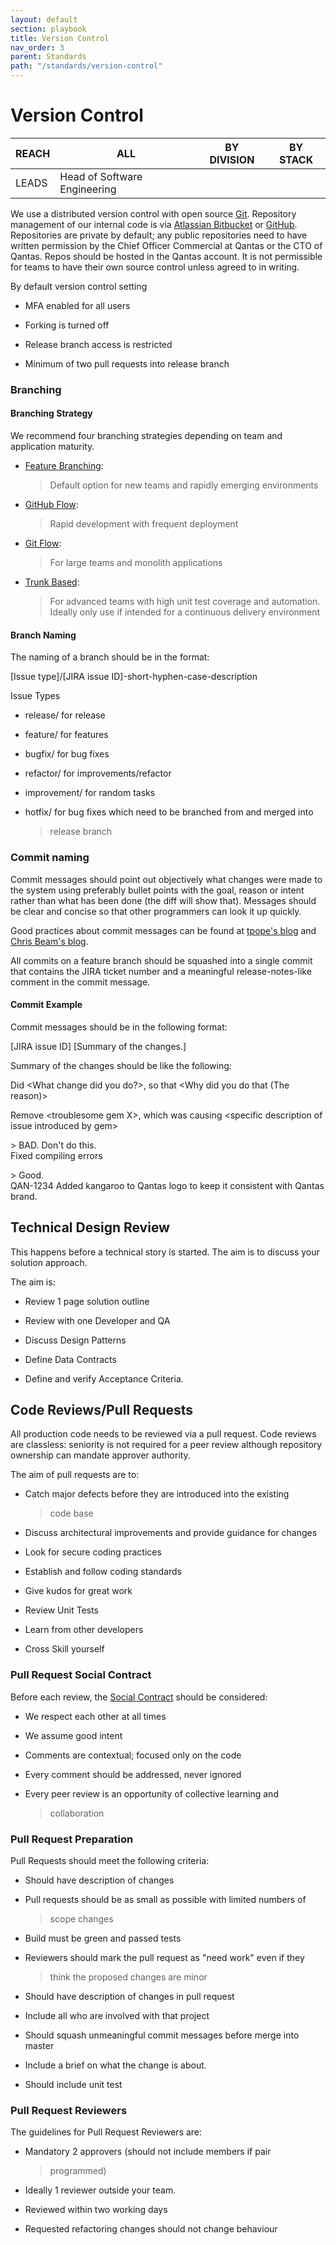 ```yaml
---
layout: default
section: playbook
title: Version Control
nav_order: 3
parent: Standards
path: "/standards/version-control"
---
```


# Version Control

| REACH | ALL                          | BY DIVISION | BY STACK |
| ----- | ---------------------------- | ----------- | -------- |
| LEADS | Head of Software Engineering |             |          |

We use a distributed version control with open source
[Git](https://git-scm.com/). Repository management of our
internal code is via [Atlassian
Bitbucket](https://www.atlassian.com/software/bitbucket) or
[GitHub](http://github.com/). Repositories are private by
default; any public repositories need to have written permission by the
Chief Officer Commercial at Qantas or the CTO of Qantas. Repos should
be hosted in the Qantas account. It is not permissible for teams to
have their own source control unless agreed to in writing.

By default version control setting

- MFA enabled for all users

- Forking is turned off

- Release branch access is restricted

- Minimum of two pull requests into release branch

### Branching

#### Branching Strategy

We recommend four branching strategies depending on team and application
maturity.

- [Feature Branching](https://www.atlassian.com/git/tutorials/comparing-workflows/feature-branch-workflow):

  > Default option for new teams and rapidly emerging environments

- [GitHub Flow](https://guides.github.com/introduction/flow/):

  > Rapid development with frequent deployment

- [Git Flow](https://nvie.com/posts/a-successful-git-branching-model/):

  > For large teams and monolith applications

- [Trunk Based](https://trunkbaseddevelopment.com/):
  > For advanced teams with high unit test coverage and automation.
  > Ideally only use if intended for a continuous delivery environment

#### Branch Naming

The naming of a branch should be in the format:

\[Issue type\]/\[JIRA issue ID\]-short-hyphen-case-description

Issue Types

- release/ for release

- feature/ for features

- bugfix/ for bug fixes

- refactor/ for improvements/refactor

- improvement/ for random tasks

- hotfix/ for bug fixes which need to be branched from and merged into
  > release branch

### Commit naming

Commit messages should point out objectively what changes were made to
the system using preferably bullet points with the goal, reason or
intent rather than what has been done (the diff will show that).
Messages should be clear and concise so that other programmers can look
it up quickly.

Good practices about commit messages can be found at [tpope\'s
blog](http://tbaggery.com/2008/04/19/a-note-about-git-commit-messages.html)
and [Chris Beam's
blog](https://chris.beams.io/posts/git-commit/).

All commits on a feature branch should be squashed into a single commit
that contains the JIRA ticket number and a meaningful release-notes-like
comment in the commit message.

#### Commit Example

Commit messages should be in the following format:

\[JIRA issue ID\] \[Summary of the changes.\]

Summary of the changes should be like the following:

Did \<What change did you do?\>, so that \<Why did you do that (The
reason)\>

Remove \<troublesome gem X\>, which was causing \<specific description
of issue introduced by gem\>

\> BAD. Don\'t do this.\
Fixed compiling errors

\> Good.\
QAN-1234 Added kangaroo to Qantas logo to keep it consistent with Qantas
brand.

## Technical Design Review

This happens before a technical story is started. The aim is to discuss
your solution approach.

The aim is:

- Review 1 page solution outline

- Review with one Developer and QA

- Discuss Design Patterns

- Define Data Contracts

- Define and verify Acceptance Criteria.

## Code Reviews/Pull Requests

All production code needs to be reviewed via a pull request. Code
reviews are classless: seniority is not required for a peer review
although repository ownership can mandate approver authority.

The aim of pull requests are to:

- Catch major defects before they are introduced into the existing

  > code base

- Discuss architectural improvements and provide guidance for changes

- Look for secure coding practices

- Establish and follow coding standards

- Give kudos for great work

- Review Unit Tests

- Learn from other developers

- Cross Skill yourself

### Pull Request Social Contract

Before each review, the [Social
Contract](https://www.google.com/url?sa=t&rct=j&q=&esrc=s&source=web&cd=3&cad=rja&uact=8&ved=2ahUKEwjk6-yugKjdAhVUdt4KHbVABvsQFjACegQIBRAK&url=https%3A%2F%2Fen.wikipedia.org%2Fwiki%2FSocial_contract&usg=AOvVaw00zAPlb_lk_T-jSFCMPe8L)
should be considered:

- We respect each other at all times

- We assume good intent

- Comments are contextual; focused only on the code

- Every comment should be addressed, never ignored

- Every peer review is an opportunity of collective learning and
  > collaboration

### Pull Request Preparation

Pull Requests should meet the following criteria:

- Should have description of changes

- Pull requests should be as small as possible with limited numbers of

  > scope changes

- Build must be green and passed tests

- Reviewers should mark the pull request as "need work" even if they

  > think the proposed changes are minor

- Should have description of changes in pull request

- Include all who are involved with that project

- Should squash unmeaningful commit messages before merge into master

- Include a brief on what the change is about.

- Should include unit test

### Pull Request Reviewers

The guidelines for Pull Request Reviewers are:

- Mandatory 2 approvers (should not include members if pair

  > programmed)

- Ideally 1 reviewer outside your team.

- Reviewed within two working days

- Requested refactoring changes should not change behaviour

